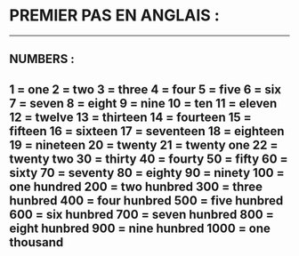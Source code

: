 # **PREMIER PAS EN ANGLAIS :**
---

## **NUMBERS :**

1 =  one
2 =  two
3 =  three
4 =  four
5 =  five 
6 =  six
7 =  seven
8 =  eight
9 =  nine
10 =  ten
11 = eleven
12 = twelve
13 =  thirteen
14 =  fourteen
15 =  fifteen
16 = sixteen
17 =  seventeen
18 =  eighteen
19 =  nineteen
20 =  twenty
21 =  twenty one
22 =  twenty two
30 =  thirty
40 =  fourty
50 =  fifty
60 =  sixty
70 =  seventy
80 =  eighty
90 =  ninety
100 = one hundred
200 = two hunbred
300 = three hunbred
400 =  four hunbred
500 =  five hunbred
600 =  six hunbred
700 =  seven hunbred
800 =  eight hunbred
900 =  nine hunbred
1000 =  one thousand
---